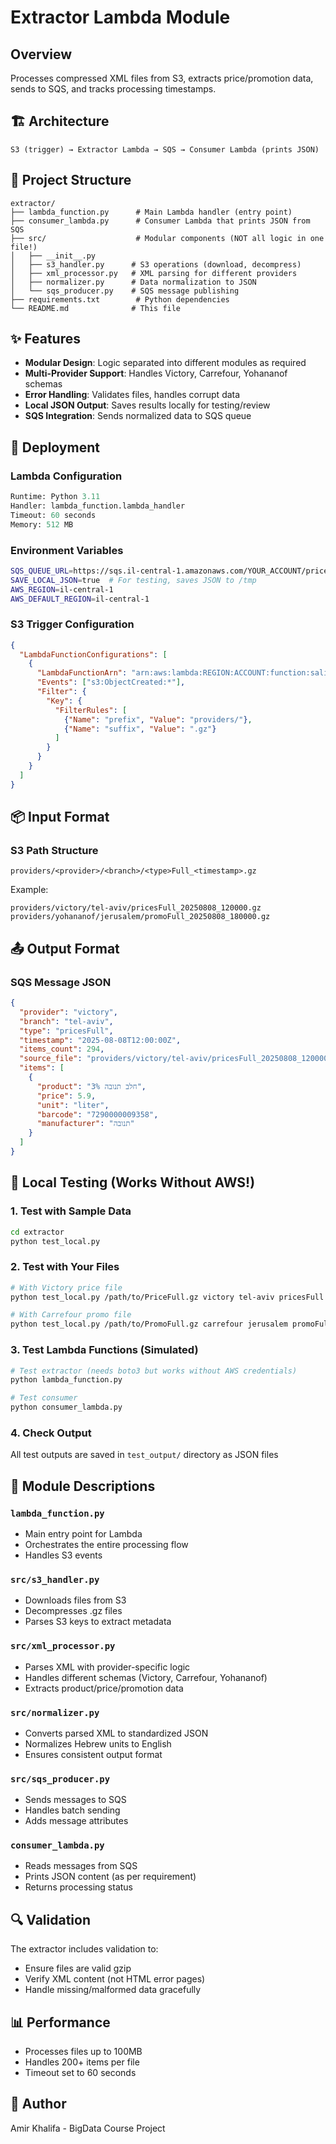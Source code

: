# Extractor Lambda Module

## Overview
Processes compressed XML files from S3, extracts price/promotion data, sends to SQS, and tracks processing timestamps.

## 🏗️ Architecture
```
S3 (trigger) → Extractor Lambda → SQS → Consumer Lambda (prints JSON)
```

## 📁 Project Structure
```
extractor/
├── lambda_function.py      # Main Lambda handler (entry point)
├── consumer_lambda.py      # Consumer Lambda that prints JSON from SQS
├── src/                    # Modular components (NOT all logic in one file!)
│   ├── __init__.py
│   ├── s3_handler.py      # S3 operations (download, decompress)
│   ├── xml_processor.py   # XML parsing for different providers
│   ├── normalizer.py      # Data normalization to JSON
│   └── sqs_producer.py    # SQS message publishing
├── requirements.txt        # Python dependencies
└── README.md              # This file
```

## ✨ Features
- **Modular Design**: Logic separated into different modules as required
- **Multi-Provider Support**: Handles Victory, Carrefour, Yohananof schemas
- **Error Handling**: Validates files, handles corrupt data
- **Local JSON Output**: Saves results locally for testing/review
- **SQS Integration**: Sends normalized data to SQS queue

## 🚀 Deployment

### Lambda Configuration
```python
Runtime: Python 3.11
Handler: lambda_function.lambda_handler
Timeout: 60 seconds
Memory: 512 MB
```

### Environment Variables
```bash
SQS_QUEUE_URL=https://sqs.il-central-1.amazonaws.com/YOUR_ACCOUNT/price-updates
SAVE_LOCAL_JSON=true  # For testing, saves JSON to /tmp
AWS_REGION=il-central-1
AWS_DEFAULT_REGION=il-central-1
```

### S3 Trigger Configuration
```json
{
  "LambdaFunctionConfigurations": [
    {
      "LambdaFunctionArn": "arn:aws:lambda:REGION:ACCOUNT:function:salim-extractor",
      "Events": ["s3:ObjectCreated:*"],
      "Filter": {
        "Key": {
          "FilterRules": [
            {"Name": "prefix", "Value": "providers/"},
            {"Name": "suffix", "Value": ".gz"}
          ]
        }
      }
    }
  ]
}
```

## 📦 Input Format

### S3 Path Structure
```
providers/<provider>/<branch>/<type>Full_<timestamp>.gz
```

Example:
```
providers/victory/tel-aviv/pricesFull_20250808_120000.gz
providers/yohananof/jerusalem/promoFull_20250808_180000.gz
```

## 📤 Output Format

### SQS Message JSON
```json
{
  "provider": "victory",
  "branch": "tel-aviv",
  "type": "pricesFull",
  "timestamp": "2025-08-08T12:00:00Z",
  "items_count": 294,
  "source_file": "providers/victory/tel-aviv/pricesFull_20250808_120000.gz",
  "items": [
    {
      "product": "חלב תנובה 3%",
      "price": 5.9,
      "unit": "liter",
      "barcode": "7290000009358",
      "manufacturer": "תנובה"
    }
  ]
}
```

## 🧪 Local Testing (Works Without AWS!)

### 1. Test with Sample Data
```bash
cd extractor
python test_local.py
```

### 2. Test with Your Files
```bash
# With Victory price file
python test_local.py /path/to/PriceFull.gz victory tel-aviv pricesFull

# With Carrefour promo file  
python test_local.py /path/to/PromoFull.gz carrefour jerusalem promoFull
```

### 3. Test Lambda Functions (Simulated)
```bash
# Test extractor (needs boto3 but works without AWS credentials)
python lambda_function.py

# Test consumer
python consumer_lambda.py
```

### 4. Check Output
All test outputs are saved in `test_output/` directory as JSON files

## 📝 Module Descriptions

### `lambda_function.py`
- Main entry point for Lambda
- Orchestrates the entire processing flow
- Handles S3 events

### `src/s3_handler.py`
- Downloads files from S3
- Decompresses .gz files
- Parses S3 keys to extract metadata

### `src/xml_processor.py`
- Parses XML with provider-specific logic
- Handles different schemas (Victory, Carrefour, Yohananof)
- Extracts product/price/promotion data

### `src/normalizer.py`
- Converts parsed XML to standardized JSON
- Normalizes Hebrew units to English
- Ensures consistent output format

### `src/sqs_producer.py`
- Sends messages to SQS
- Handles batch sending
- Adds message attributes

### `consumer_lambda.py`
- Reads messages from SQS
- Prints JSON content (as per requirement)
- Returns processing status

## 🔍 Validation
The extractor includes validation to:
- Ensure files are valid gzip
- Verify XML content (not HTML error pages)
- Handle missing/malformed data gracefully

## 📊 Performance
- Processes files up to 100MB
- Handles 200+ items per file
- Timeout set to 60 seconds

## 👤 Author
Amir Khalifa - BigData Course Project 
